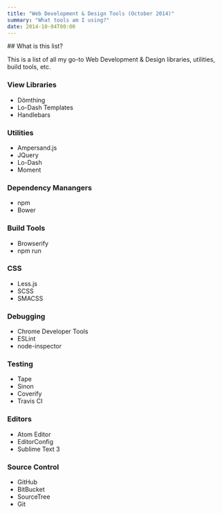 ```yaml
---
title: "Web Development & Design Tools (October 2014)"
summary: "What tools am I using?"
date: 2014-10-04T00:00
---
```


<post-header />
## What is this list?

This is a list of all my go-to Web Development & Design libraries, utilities, build tools, etc.

### View Libraries

- Dömthing
- Lo-Dash Templates
- Handlebars

### Utilities

- Ampersand.js
- JQuery
- Lo-Dash
- Moment

### Dependency Manangers

- npm
- Bower

### Build Tools

- Browserify
- npm run

### CSS

- Less.js
- SCSS
- SMACSS

### Debugging

- Chrome Developer Tools
- ESLint
- node-inspector

### Testing

- Tape
- Sinon
- Coverify
- Travis CI

### Editors

- Atom Editor
- EditorConfig
- Sublime Text 3

### Source Control

- GitHub
- BitBucket
- SourceTree
- Git
